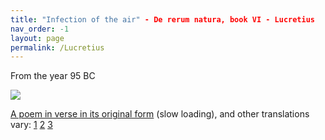 ```yaml
---
title: "Infection of the air" - De rerum natura, book VI - Lucretius
nav_order: -1
layout: page
permalink: /Lucretius
---
```


From the year 95 BC

![](https://user-images.githubusercontent.com/82182/105977210-0116f580-6089-11eb-9096-e53211eece71.png)

[A poem in verse in its original form](https://archive.org/details/lucretiusonnatur00lucriala/page/290/mode/2up?q=%22morbid+infection+of+the+air%22) (slow loading), and other translations vary: [1](https://archive.org/details/onthenatureof00lucruoft/page/n295/mode/2up) [2](https://archive.org/details/lucretiusonthena00lucruoft/page/256/mode/2up) [3](https://archive.org/details/lucretiusonnatu00lucr/page/294/mode/2up)
